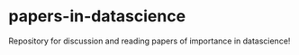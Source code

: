 papers-in-datascience
=====================

Repository for discussion and reading papers of importance in datascience!
